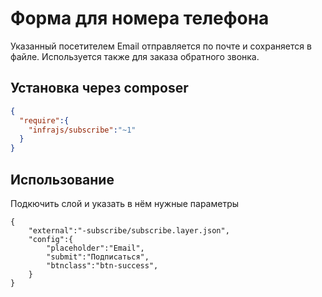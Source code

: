 # Форма для номера телефона
Указанный посетителем Email отправляется по почте и сохраняется в файле.
Используется также для заказа обратного звонка.

## Установка через composer
```json
{
  "require":{
    "infrajs/subscribe":"~1"
  }
}
```

## Использование

Подкючить слой и указать в нём нужные параметры
```
{
	"external":"-subscribe/subscribe.layer.json",
	"config":{
		"placeholder":"Email",
		"submit":"Подписаться",
		"btnclass":"btn-success",
	}
}
```


